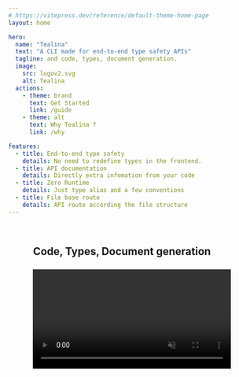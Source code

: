 ```yaml
---
# https://vitepress.dev/reference/default-theme-home-page
layout: home

hero:
  name: "Tealina"
  text: "A CLI made for end-to-end type safety APIs"
  tagline: and code, types, document generation.
  image:
    src: logov2.svg
    alt: Tealina
  actions:
    - theme: brand
      text: Get Started
      link: /guide
    - theme: alt
      text: Why Tealina ?
      link: /why

features:
  - title: End-to-end type safety
    details: No need to redefine types in the frontend.
  - title: API documentation
    details: Directly extra infomation from your code
  - title: Zero Runtime
    details: Just type alias and a few conventions
  - title: File base route
    details: API route according the file structure
---
```


<script setup>
import serverMp4 from '/server1.mp4?url'
import webMp4 from '/web.mp4?url'
</script>

<div style="height:1rem"></div>
<div class="vp-doc" style="padding-left:10%;padding-right:10%">

  ## Code, Types, Document generation
  <div style="height:.4rem"></div>
  <video :src="serverMp4" style="width:100%" muted loop controls/>

  <div style="height:2rem"></div>

  ## End-to-end type safety
  <div style="height:.4rem"></div>
  <video :src="webMp4" style="width:100%" muted loop controls/>
</div>